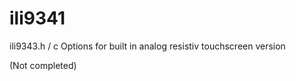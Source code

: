 # ili9341

ili9343.h / c
  Options for built in analog resistiv touchscreen version 

(Not completed)